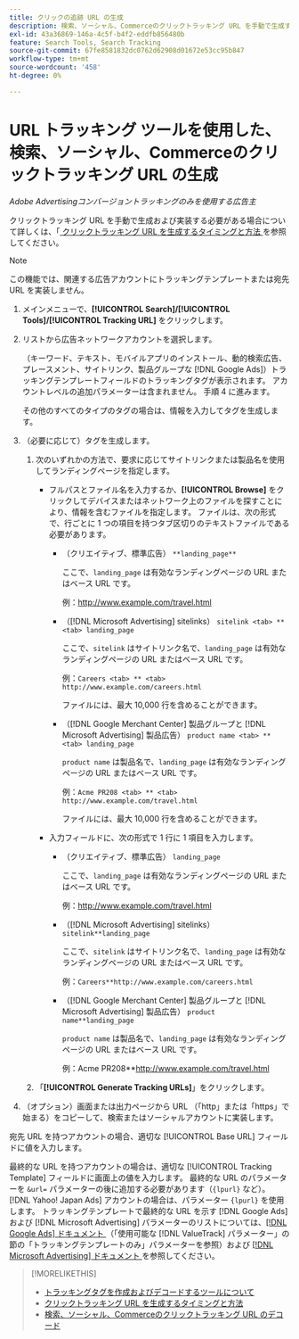 ```yaml
---
title: クリックの追跡 URL の生成
description: 検索、ソーシャル、Commerceのクリックトラッキング URL を手動で生成する方法を説明します。
exl-id: 43a36869-146a-4c5f-b4f2-eddfb856480b
feature: Search Tools, Search Tracking
source-git-commit: 67fe8581832dc0762d62908d01672e53cc95b847
workflow-type: tm+mt
source-wordcount: '458'
ht-degree: 0%

---
```


# URL トラッキング ツールを使用した、検索、ソーシャル、Commerceのクリックトラッキング URL の生成

*Adobe Advertisingコンバージョントラッキングのみを使用する広告主*

クリックトラッキング URL を手動で生成および実装する必要がある場合について詳しくは、「[ クリックトラッキング URL を生成するタイミングと方法 ](/help/search-social-commerce/tracking/click-tracking-ways-to-generate.md) を参照してください。

>[!NOTE]
>
>この機能では、関連する広告アカウントにトラッキングテンプレートまたは宛先 URL を実装しません。

1. メインメニューで、**[!UICONTROL Search]/[!UICONTROL Tools]/[!UICONTROL Tracking URL]** をクリックします。

1. リストから広告ネットワークアカウントを選択します。

   （キーワード、テキスト、モバイルアプリのインストール、動的検索広告、プレースメント、サイトリンク、製品グループな [!DNL Google Ads]）トラッキングテンプレートフィールドのトラッキングタグが表示されます。 アカウントレベルの追加パラメーターは含まれません。 手順 4 に進みます。

   その他のすべてのタイプのタグの場合は、情報を入力してタグを生成します。

1. （必要に応じて）タグを生成します。

   1. 次のいずれかの方法で、要求に応じてサイトリンクまたは製品名を使用してランディングページを指定します。

      * フルパスとファイル名を入力するか、**[!UICONTROL Browse]** をクリックしてデバイスまたはネットワーク上のファイルを探すことにより、情報を含むファイルを指定します。 ファイルは、次の形式で、行ごとに 1 つの項目を持つタブ区切りのテキストファイルである必要があります。

         * （クリエイティブ、標準広告） `**landing_page**`

           ここで、`landing_page` は有効なランディングページの URL またはベース URL です。

           例：http://www.example.com/travel.html

         * （[!DNL Microsoft Advertising] sitelinks） `sitelink <tab> ** <tab> landing_page`

           ここで、`sitelink` はサイトリンク名で、`landing_page` は有効なランディングページの URL またはベース URL です。

           例：`Careers <tab> ** <tab> http://www.example.com/careers.html`

           ファイルには、最大 10,000 行を含めることができます。

         * （[!DNL Google Merchant Center] 製品グループと [!DNL Microsoft Advertising] 製品広告） `product name <tab> ** <tab> landing_page`

           `product name` は製品名で、`landing_page` は有効なランディングページの URL またはベース URL です。

           例：`Acme PR208 <tab> ** <tab> http://www.example.com/travel.html`

           ファイルには、最大 10,000 行を含めることができます。

      * 入力フィールドに、次の形式で 1 行に 1 項目を入力します。

         * （クリエイティブ、標準広告） `landing_page`

           ここで、`landing_page` は有効なランディングページの URL またはベース URL です。

           例：http://www.example.com/travel.html

         * （[!DNL Microsoft Advertising] sitelinks） `sitelink**landing_page`

           ここで、`sitelink` はサイトリンク名で、`landing_page` は有効なランディングページの URL またはベース URL です。

           例：`Careers**http://www.example.com/careers.html`

         * （[!DNL Google Merchant Center] 製品グループと [!DNL Microsoft Advertising] 製品広告） `product name**landing_page`

           `product name` は製品名で、`landing_page` は有効なランディングページの URL またはベース URL です。

           例：Acme PR208**http://www.example.com/travel.html

   1. 「**[!UICONTROL Generate Tracking URLs]**」をクリックします。

1. （オプション）画面または出力ページから URL （「http」または「https」で始まる）をコピーして、検索またはソーシャルアカウントに実装します。

宛先 URL を持つアカウントの場合、適切な [!UICONTROL Base URL] フィールドに値を入力します。

最終的な URL を持つアカウントの場合は、適切な [!UICONTROL Tracking Template] フィールドに画面上の値を入力します。 最終的な URL のパラメーターを `&url=` パラメーターの後に追加する必要があります（`{lpurl}` など）。 [!DNL Yahoo! Japan Ads] アカウントの場合は、パラメーター `{lpurl}` を使用します。 トラッキングテンプレートで最終的な URL を示す [!DNL Google Ads] および [!DNL Microsoft Advertising] パラメーターのリストについては、[[!DNL Google Ads]  ドキュメント ](https://support.google.com/google-ads/answer/6305348) （「使用可能な [!DNL ValueTrack] パラメーター」の節の「トラッキングテンプレートのみ」パラメーターを参照）および [[!DNL Microsoft Advertising]  ドキュメント ](https://help.ads.microsoft.com/#apex/3/en/56799/2) を参照してください。

>[!MORELIKETHIS]
>
>* [ トラッキングタグを作成およびデコードするツールについて ](tracking-tools-about.md)
>* [ クリックトラッキング URL を生成するタイミングと方法 ](/help/search-social-commerce/tracking/click-tracking-ways-to-generate.md)
>* [ 検索、ソーシャル、Commerceのクリックトラッキング URL のデコード ](click-tracking-url-decode.md)
